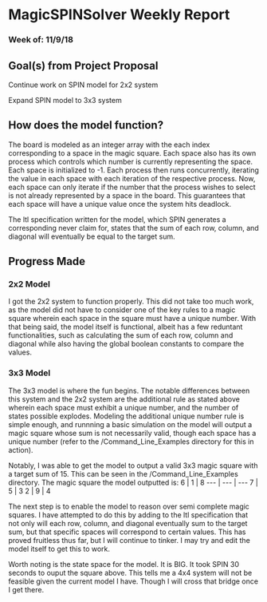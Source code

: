 # MagicSPINSolver Weekly Report
### Week of: 11/9/18

## Goal(s) from Project Proposal
Continue work on SPIN model for 2x2 system

Expand SPIN model to 3x3 system

## How does the model function?
The board is modeled as an integer array with the each index corresponding to a space in the magic square. Each space also has its own process which controls which number is currently representing the space. Each space is initialized to -1. Each process then runs concurrently, iterating the value in each space with each iteration of the respective process. Now, each space can only iterate if the number that the process wishes to select is not already represented by a space in the board. This guarantees that each space will have a unique value once the system hits deadlock. 

The ltl specification written for the model, which SPIN generates a corresponding never claim for, states that the sum of each row, column, and diagonal will eventually be equal to the target sum.

## Progress Made
### 2x2 Model
I got the 2x2 system to function properly. This did not take too much work, as the model did not have to consider one of the key rules to a magic square wherein each space in the square must have a unique number. With that being said, the model itself is functional, albeit has a few reduntant functionalities, such as calculating the sum of each row, column and diagonal while also having the global boolean constants to compare the values.

### 3x3 Model
The 3x3 model is where the fun begins. The notable differences between this system and the 2x2 system are the additional rule as stated above wherein each space must exhibit a unique number, and the number of states possible explodes. Modeling the additional unique number rule is simple enough, and runnning a basic simulation on the model will output a magic square whose sum is not necessarily valid, though each space has a unique number (refer to the /Command_Line_Examples directory for this in action). 

Notably, I was able to get the model to output a valid 3x3 magic square with a target sum of 15. This can be seen in the /Command_Line_Examples directory. The magic square the model outputted is:
 6 | 1 | 8 
--- | --- | --- 
 7 | 5 | 3 
 2 | 9 | 4 

The next step is to enable the model to reason over semi complete magic squares. I have attempted to do this by adding to the ltl specification that not only will each row, column, and diagonal eventually sum to the target sum, but that specific spaces will correspond to certain values. This has proved fruitless thus far, but I will continue to tinker. I may try and edit the model itself to get this to work.

Worth noting is the state space for the model. It is BIG. It took SPIN 30 seconds to ouput the square above. This tells me a 4x4 system will not be feasible given the current model I have. Though I will cross that bridge once I get there.